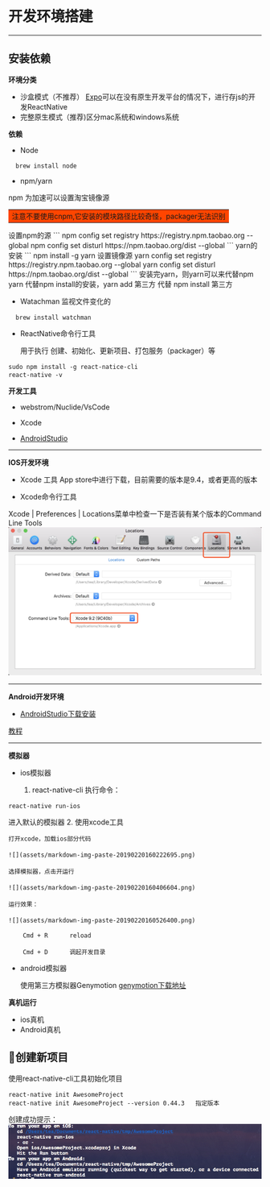 # 开发环境搭建
----
## 安装依赖
**环境分类**
* 沙盒模式（不推荐） [Expo](https://docs.expo.io/)可以在没有原生开发平台的情况下，进行存js的开发ReactNative
* 完整原生模式（推荐)区分mac系统和windows系统

**依赖**
* Node
```
  brew install node
```

* npm/yarn

 npm 为加速可以设置淘宝镜像源
<table><tr><td bgcolor=#FF4500>注意不要使用cnpm,它安装的模块路径比较奇怪，packager无法识别</td></tr></table>
设置npm的源
```
npm config set registry https://registry.npm.taobao.org --global
npm config set disturl https://npm.taobao.org/dist --global
```
yarn的安装
```
npm install -g yarn
设置镜像源
yarn config set registry https://registry.npm.taobao.org --global
yarn config set disturl https://npm.taobao.org/dist --global
```
安装完yarn，则yarn可以来代替npm
yarn 代替npm install的安装，yarn add 第三方  代替 npm install 第三方


* Watachman 监视文件变化的
```
  brew install watchman
```

* ReactNative命令行工具

  用于执行 创建、初始化、更新项目、打包服务（packager）等
```
sudo npm install -g react-natice-cli
react-native -v
```

**开发工具**
* webstrom/Nuclide/VsCode
* Xcode

* [AndroidStudio](https://developer.android.google.cn/studio/)

---
**IOS开发环境**
* Xcode 工具
App store中进行下载，目前需要的版本是9.4，或者更高的版本

* Xcode命令行工具

 Xcode | Preferences | Locations菜单中检查一下是否装有某个版本的Command Line Tools
 ![](assets/markdown-img-paste-20190220144243589.png)

---
 **Android开发环境**
 * [AndroidStudio下载安装](https://developer.android.google.cn/studio/)

 [教程](https://www.jianshu.com/p/24f45a411c80)






---
**模拟器**
* ios模拟器

  1. react-native-cli 执行命令：
```
react-native run-ios
```
进入默认的模拟器
  2. 使用xcode工具

    打开xcode，加载ios部分代码

    ![](assets/markdown-img-paste-20190220160222695.png)

    选择模拟器，点击开运行

    ![](assets/markdown-img-paste-20190220160406604.png)

    运行效果：

    ![](assets/markdown-img-paste-20190220160526400.png)

```
    Cmd + R      reload

    Cmd + D      调起开发目录
```
* android模拟器

  使用第三方模拟器Genymotion
[  genymotion下载地址](https://www.genymotion.com/download/)


**真机运行**
* ios真机
* Android真机




## 创建新项目

使用react-native-cli工具初始化项目
```
react-native init AwesomeProject
react-native init AwesomeProject --version 0.44.3   指定版本
```
创建成功提示：
![](assets/markdown-img-paste-20190220145524809.png)
